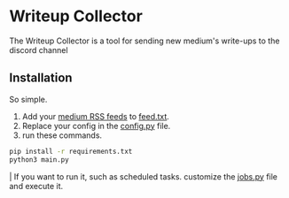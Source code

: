 # Writeup Collector

The Writeup Collector is a tool for sending new medium's write-ups to the discord channel

## Installation

So simple.

1. Add your [medium RSS feeds](https://help.medium.com/hc/en-us/articles/214874118-Using-RSS-feeds-of-profiles-publications-and-topics) to [feed.txt](./feeds.txt).
2. Replace your config in the [config.py](./config.py) file.
3. run these commands.

```sh
pip install -r requirements.txt
python3 main.py
```

| If you want to run it, such as scheduled tasks. customize the [jobs.py](./jobs.py) file and execute it.
